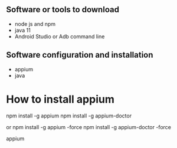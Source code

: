 ## Software or tools to download
- node js and npm
- java 11
- Android Studio or Adb command line

## Software configuration and installation
- appium
- java

# How to install appium 

npm install -g appium
npm install -g appium-doctor

or 
npm install -g appium -force
npm install -g appium-doctor -force

appium 
